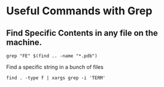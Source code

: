 # Useful Commands with Grep

## Find Specific Contents in any file on the machine.
`grep "FE" $(find .. -name "*.pdb")`

Find a specific string in a bunch of files

`find . -type f | xargs grep -i 'TERM' `
